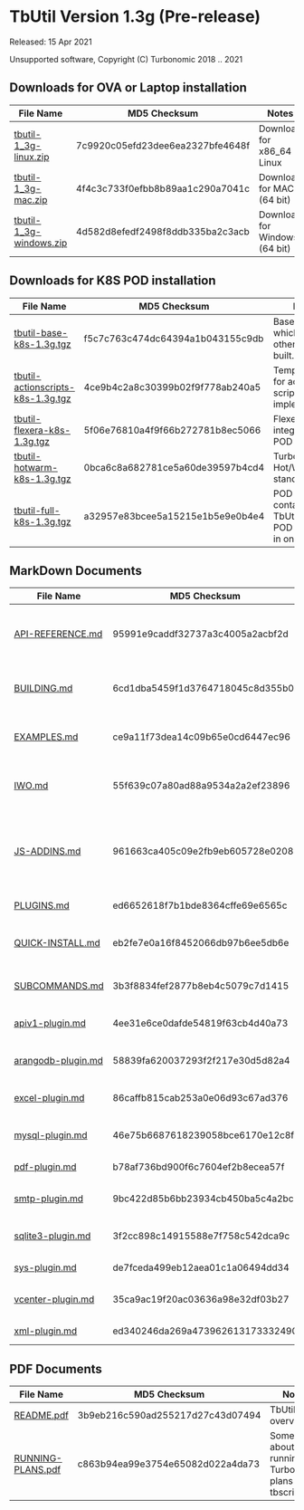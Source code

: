 # TbUtil Version 1.3g (Pre-release)

Released: 15 Apr 2021

Unsupported software, Copyright (C) Turbonomic 2018 .. 2021

## Downloads for OVA or Laptop installation

| File Name | MD5 Checksum | Notes |
| --------- | ------------ | ----- |
| [tbutil-1_3g-linux.zip](/turbonomic/tbutil/releases/download/1.3g/tbutil-1_3g-linux.zip) | 7c9920c05efd23dee6ea2327bfe4648f | Download for x86_64 Linux |
| [tbutil-1_3g-mac.zip](/turbonomic/tbutil/releases/download/1.3g/tbutil-1_3g-mac.zip) | 4f4c3c733f0efbb8b89aa1c290a7041c | Download for MAC (64 bit) |
| [tbutil-1_3g-windows.zip](/turbonomic/tbutil/releases/download/1.3g/tbutil-1_3g-windows.zip) | 4d582d8efedf2498f8ddb335ba2c3acb | Download for Windows (64 bit) |

## Downloads for K8S POD installation

| File Name | MD5 Checksum | Notes |
| --------- | ------------ | ----- |
| [tbutil-base-k8s-1.3g.tgz](/turbonomic/tbutil/releases/download/1.3g/tbutil-base-k8s-1.3g.tgz) | f5c7c763c474dc64394a1b043155c9db | Base POD from which all others are built. |
| [tbutil-actionscripts-k8s-1.3g.tgz](/turbonomic/tbutil/releases/download/1.3g/tbutil-actionscripts-k8s-1.3g.tgz) | 4ce9b4c2a8c30399b02f9f778ab240a5 | Template POD for action script implementation |
| [tbutil-flexera-k8s-1.3g.tgz](/turbonomic/tbutil/releases/download/1.3g/tbutil-flexera-k8s-1.3g.tgz) | 5f06e76810a4f9f66b272781b8ec5066 | Flexera integration POD |
| [tbutil-hotwarm-k8s-1.3g.tgz](/turbonomic/tbutil/releases/download/1.3g/tbutil-hotwarm-k8s-1.3g.tgz) | 0bca6c8a682781ce5a60de39597b4cd4 | Turbonomic Hot/Warm standby POD. |
| [tbutil-full-k8s-1.3g.tgz](/turbonomic/tbutil/releases/download/1.3g/tbutil-full-k8s-1.3g.tgz) | a32957e83bcee5a15215e1b5e9e0b4e4 | POD containing all TbUtil K8S POD features in one. |

## MarkDown Documents

| File Name | MD5 Checksum | Notes |
| --------- | ------------ | ----- |
| [API-REFERENCE.md](../docs/1.3g/API-REFERENCE.md) | 95991e9caddf32737a3c4005a2acbf2d | REST API Reference (For Turbonomic 6.4.35) |
| [BUILDING.md](../docs/1.3g/BUILDING.md) | 6cd1dba5459f1d3764718045c8d355b0 | TButil 1.3g - Building from source |
| [EXAMPLES.md](../docs/1.3g/EXAMPLES.md) | ce9a11f73dea14c09b65e0cd6447ec96 | TButil (VERSION) - Example scripts |
| [IWO.md](../docs/1.3g/IWO.md) | 55f639c07a80ad88a9534a2a2ef23896 | TBUtil 1.3g IWO Instance Credentials |
| [JS-ADDINS.md](../docs/1.3g/JS-ADDINS.md) | 961663ca405c09e2fb9eb605728e0208 | Add-ins available to TBUtil 1.3g JS formatters and TBScripts |
| [PLUGINS.md](../docs/1.3g/PLUGINS.md) | ed6652618f7b1bde8364cffe69e6565c | TB Script Plugins |
| [QUICK-INSTALL.md](../docs/1.3g/QUICK-INSTALL.md) | eb2fe7e0a16f8452066db97b6ee5db6e | TBUtil 1.3g Quick Install Guide. |
| [SUBCOMMANDS.md](../docs/1.3g/SUBCOMMANDS.md) | 3b3f8834fef2877b8eb4c5079c7d1415 | TBUtil 1.3g Sub Commands |
| [apiv1-plugin.md](../docs/1.3g/apiv1-plugin.md) | 4ee31e6ce0dafde54819f63cb4d40a73 | API V1 plugin for TBUtil |
| [arangodb-plugin.md](../docs/1.3g/arangodb-plugin.md) | 58839fa620037293f2f217e30d5d82a4 | ArangoDB plugin for TBUtil |
| [excel-plugin.md](../docs/1.3g/excel-plugin.md) | 86caffb815cab253a0e06d93c67ad376 | EXCEL plugin for TBUtil |
| [mysql-plugin.md](../docs/1.3g/mysql-plugin.md) | 46e75b6687618239058bce6170e12c8f | MySQL Plugin for TBUtil |
| [pdf-plugin.md](../docs/1.3g/pdf-plugin.md) | b78af736bd900f6c7604ef2b8ecea57f | PDF Plugin for TBUtil |
| [smtp-plugin.md](../docs/1.3g/smtp-plugin.md) | 9bc422d85b6bb23934cb450ba5c4a2bc | SMTP Plugin for TBUtil |
| [sqlite3-plugin.md](../docs/1.3g/sqlite3-plugin.md) | 3f2cc898c14915588e7f758c542dca9c | SqLite3 Plugin for TBUtil |
| [sys-plugin.md](../docs/1.3g/sys-plugin.md) | de7fceda499eb12aea01c1a06494dd34 | SYS Plugin for TBUtil |
| [vcenter-plugin.md](../docs/1.3g/vcenter-plugin.md) | 35ca9ac19f20ac03636a98e32df03b27 | vCenter plugin for TBUtil |
| [xml-plugin.md](../docs/1.3g/xml-plugin.md) | ed340246da269a473962613173332490 | XML Plugin for TBUtil |

## PDF Documents

| File Name | MD5 Checksum | Notes |
| --------- | ------------ | ----- |
| [README.pdf](/turbonomic/tbutil/releases/download/1.3g/README.pdf) | 3b9eb216c590ad255217d27c43d07494 | TbUtil overview |
| [RUNNING-PLANS.pdf](/turbonomic/tbutil/releases/download/1.3g/RUNNING-PLANS.pdf) | c863b94ea99e3754e65082d022a4da73 | Some notes about running Turbonomic plans using tbscript. |
